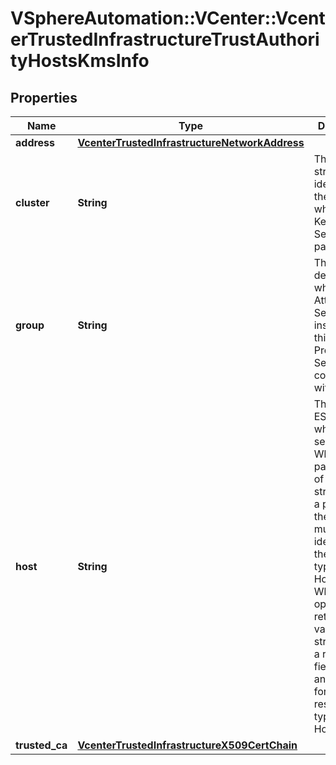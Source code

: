 # VSphereAutomation::VCenter::VcenterTrustedInfrastructureTrustAuthorityHostsKmsInfo

## Properties
Name | Type | Description | Notes
------------ | ------------- | ------------- | -------------
**address** | [**VcenterTrustedInfrastructureNetworkAddress**](VcenterTrustedInfrastructureNetworkAddress.md) |  | 
**cluster** | **String** | The opaque string identifier of the cluster in which the Key Provider Service is part of. | 
**group** | **String** | The group ID determines which Attestation Service instances this Key Provider Service can communicate with. | 
**host** | **String** | The trusted ESX on which the service runs. When clients pass a value of this structure as a parameter, the field must be an identifier for the resource type: HostSystem. When operations return a value of this structure as a result, the field will be an identifier for the resource type: HostSystem. | 
**trusted_ca** | [**VcenterTrustedInfrastructureX509CertChain**](VcenterTrustedInfrastructureX509CertChain.md) |  | 


